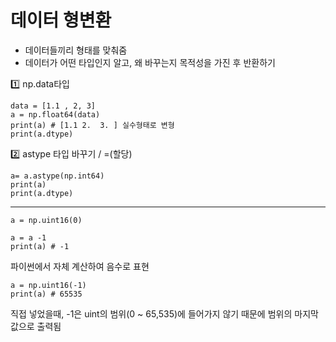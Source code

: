 # 데이터 형변환
- 데이터들끼리 형태를 맞춰줌
- 데이터가 어떤 타입인지 알고, 왜 바꾸는지 목적성을 가진 후 반환하기

1️⃣ np.data타입
```
data = [1.1 , 2, 3]
a = np.float64(data) 
print(a) # [1.1 2.  3. ] 실수형태로 변형
print(a.dtype)
```

2️⃣ astype 타입 바꾸기 / =(할당)
```
a= a.astype(np.int64) 
print(a)
print(a.dtype)
```
---------------------------------------
```
a = np.uint16(0)

a = a -1 
print(a) # -1
```
파이썬에서 자체 계산하여 음수로 표현
```
a = np.uint16(-1)
print(a) # 65535
```
직접 넣었을때, -1은 uint의 범위(0 ~ 65,535)에 들어가지 않기 때문에 범위의 마지막 값으로 출력됨
